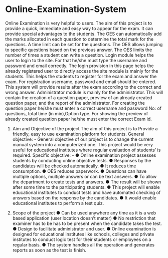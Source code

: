 # Online-Examination-System
Online Examination is very helpful to users. The aim of this project is to provide a
quick, immediate and easy way to appear for the exam. It can provide special
advantages to the students. The OES can automatically add the marks allocated in
each question to determine the total mark for the questions. A time limit can be set
for the questions. The OES allows jumping to specific questions based on the
previous answer. The OES limits the number of times a student can write a question.
Login module helps the user to login to the site. For that he/she must type the
username and password and email correctly. The login provision in this page helps
the already registered user to directly access the site module is mainly for the
students. This helps the students to register for the exam and answer the exam. For
registration username, password and email should be entered. This system will
provide results after the exam according to the correct and wrong answer.
Administrator module is mainly for the administrator. This will contain the creation
of a question paper, preview of an already created question paper, and the report of
the administrator. For creating the question paper he/she must enter a correct
username and password No: of questions, total time (in min),Option type. For showing the preview of already created question paper he/she must enter the correct
Exam id.

1. Aim and Objective of the project
The aim of this project is to Provide a friendly, easy to use examination platform for
students.
General objective: -
General objective of our project is to change the current manual system into a
computerized one. This project would be very useful for educational institutes where
regular evaluation of students’ is required.
Specific objective: -
● Online examination project assesses students by conducting online objective
tests.
● Responses by the candidates will be checked automatically.
● It reduces time consumption.
● OES reduces paperwork.
● Questions can have multiple options, multiple answers or can be text answers.
● To allow the department to create tests and answers.
● The result will be shown after some time to the participating students.
● This project will enable educational institutes to conduct tests and have
automated checking of answers based on the response by the candidates.
● It would enable educational institutes to perform a test quiz.

3. Scope of the project
● Can be used anywhere any time as it is a web based application (user
location doesn’t matter)
● No restriction that examiner has to be has to be present when the
candidate takes the test.
● Design to facilitate administrator and user.
● Online examination is designed for educational institutes like schools,
colleges and private institutes to conduct logic test for their students or
employees on a regular basis.
● The system handles all the operation and generates reports as soon as the test
is finish.


